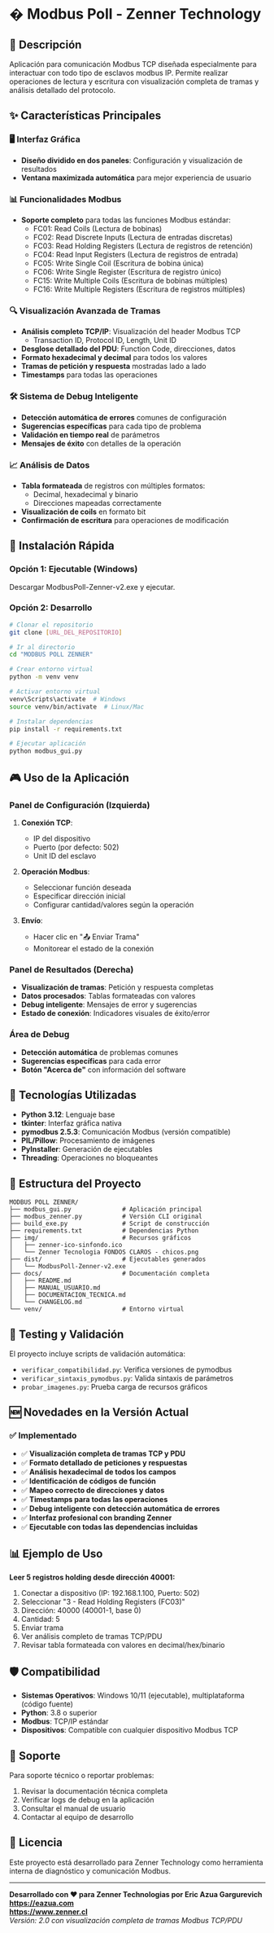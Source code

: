 # � Modbus Poll - Zenner Technology

## 🎯 Descripción
Aplicación para comunicación Modbus TCP diseñada especialmente para interactuar con todo tipo de esclavos modbus IP. Permite realizar operaciones de lectura y escritura con visualización completa de tramas y análisis detallado del protocolo.

## ✨ Características Principales

### 🖥️ Interfaz Gráfica
- **Diseño dividido en dos paneles**: Configuración y visualización de resultados
- **Ventana maximizada automática** para mejor experiencia de usuario

### 📊 Funcionalidades Modbus
- **Soporte completo** para todas las funciones Modbus estándar:
  - FC01: Read Coils (Lectura de bobinas)
  - FC02: Read Discrete Inputs (Lectura de entradas discretas)
  - FC03: Read Holding Registers (Lectura de registros de retención)
  - FC04: Read Input Registers (Lectura de registros de entrada)
  - FC05: Write Single Coil (Escritura de bobina única)
  - FC06: Write Single Register (Escritura de registro único)
  - FC15: Write Multiple Coils (Escritura de bobinas múltiples)
  - FC16: Write Multiple Registers (Escritura de registros múltiples)

### 🔍 Visualización Avanzada de Tramas
- **Análisis completo TCP/IP**: Visualización del header Modbus TCP
  - Transaction ID, Protocol ID, Length, Unit ID
- **Desglose detallado del PDU**: Function Code, direcciones, datos
- **Formato hexadecimal y decimal** para todos los valores
- **Tramas de petición y respuesta** mostradas lado a lado
- **Timestamps** para todas las operaciones

### 🛠️ Sistema de Debug Inteligente
- **Detección automática de errores** comunes de configuración
- **Sugerencias específicas** para cada tipo de problema
- **Validación en tiempo real** de parámetros
- **Mensajes de éxito** con detalles de la operación

### 📈 Análisis de Datos
- **Tabla formateada** de registros con múltiples formatos:
  - Decimal, hexadecimal y binario
  - Direcciones mapeadas correctamente
- **Visualización de coils** en formato bit
- **Confirmación de escritura** para operaciones de modificación

## 🚀 Instalación Rápida

### Opción 1: Ejecutable (Windows)
Descargar ModbusPoll-Zenner-v2.exe y ejecutar.

### Opción 2: Desarrollo
```bash
# Clonar el repositorio
git clone [URL_DEL_REPOSITORIO]

# Ir al directorio
cd "MODBUS POLL ZENNER"

# Crear entorno virtual
python -m venv venv

# Activar entorno virtual
venv\Scripts\activate  # Windows
source venv/bin/activate  # Linux/Mac

# Instalar dependencias
pip install -r requirements.txt

# Ejecutar aplicación
python modbus_gui.py
```

## 🎮 Uso de la Aplicación

### Panel de Configuración (Izquierda)
1. **Conexión TCP**:
   - IP del dispositivo
   - Puerto (por defecto: 502)
   - Unit ID del esclavo

2. **Operación Modbus**:
   - Seleccionar función deseada
   - Especificar dirección inicial
   - Configurar cantidad/valores según la operación

3. **Envío**:
   - Hacer clic en "📤 Enviar Trama"
   - Monitorear el estado de la conexión

### Panel de Resultados (Derecha)
- **Visualización de tramas**: Petición y respuesta completas
- **Datos procesados**: Tablas formateadas con valores
- **Debug inteligente**: Mensajes de error y sugerencias
- **Estado de conexión**: Indicadores visuales de éxito/error

### Área de Debug
- **Detección automática** de problemas comunes
- **Sugerencias específicas** para cada error
- **Botón "Acerca de"** con información del software

## 🔧 Tecnologías Utilizadas

- **Python 3.12**: Lenguaje base
- **tkinter**: Interfaz gráfica nativa
- **pymodbus 2.5.3**: Comunicación Modbus (versión compatible)
- **PIL/Pillow**: Procesamiento de imágenes
- **PyInstaller**: Generación de ejecutables
- **Threading**: Operaciones no bloqueantes

## 📂 Estructura del Proyecto

```
MODBUS POLL ZENNER/
├── modbus_gui.py              # Aplicación principal
├── modbus_zenner.py           # Versión CLI original
├── build_exe.py               # Script de construcción
├── requirements.txt           # Dependencias Python
├── img/                       # Recursos gráficos
│   ├── zenner-ico-sinfondo.ico
│   └── Zenner Tecnologia FONDOS CLAROS - chicos.png
├── dist/                      # Ejecutables generados
│   └── ModbusPoll-Zenner-v2.exe
├── docs/                      # Documentación completa
│   ├── README.md
│   ├── MANUAL_USUARIO.md
│   ├── DOCUMENTACION_TECNICA.md
│   └── CHANGELOG.md
└── venv/                      # Entorno virtual
```

## 🧪 Testing y Validación

El proyecto incluye scripts de validación automática:
- `verificar_compatibilidad.py`: Verifica versiones de pymodbus
- `verificar_sintaxis_pymodbus.py`: Valida sintaxis de parámetros
- `probar_imagenes.py`: Prueba carga de recursos gráficos

## 🆕 Novedades en la Versión Actual

### ✅ Implementado
- ✅ **Visualización completa de tramas TCP y PDU**
- ✅ **Formato detallado de peticiones y respuestas**
- ✅ **Análisis hexadecimal de todos los campos**
- ✅ **Identificación de códigos de función**
- ✅ **Mapeo correcto de direcciones y datos**
- ✅ **Timestamps para todas las operaciones**
- ✅ **Debug inteligente con detección automática de errores**
- ✅ **Interfaz profesional con branding Zenner**
- ✅ **Ejecutable con todas las dependencias incluidas**

## 📊 Ejemplo de Uso

**Leer 5 registros holding desde dirección 40001:**
1. Conectar a dispositivo (IP: 192.168.1.100, Puerto: 502)
2. Seleccionar "3 - Read Holding Registers (FC03)"
3. Dirección: 40000 (40001-1, base 0)
4. Cantidad: 5
5. Enviar trama
6. Ver análisis completo de tramas TCP/PDU
7. Revisar tabla formateada con valores en decimal/hex/binario

## 🛡️ Compatibilidad

- **Sistemas Operativos**: Windows 10/11 (ejecutable), multiplataforma (código fuente)
- **Python**: 3.8 o superior
- **Modbus**: TCP/IP estándar
- **Dispositivos**: Compatible con cualquier dispositivo Modbus TCP

## 🤝 Soporte

Para soporte técnico o reportar problemas:
1. Revisar la documentación técnica completa
2. Verificar logs de debug en la aplicación
3. Consultar el manual de usuario
4. Contactar al equipo de desarrollo

## 📄 Licencia

Este proyecto está desarrollado para Zenner Technology como herramienta interna de diagnóstico y comunicación Modbus.

---
**Desarrollado con ❤️ para Zenner Technologias por Eric Azua Gargurevich**  
**https://eazua.com**  
**https://www.zenner.cl**  
*Versión: 2.0 con visualización completa de tramas Modbus TCP/PDU*
